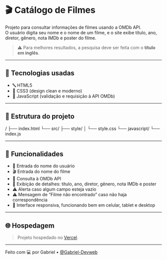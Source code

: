 # 🎬 Catálogo de Filmes

Projeto para consultar informações de filmes usando a OMDb API.  
O usuário digita seu nome e o nome de um filme, e o site exibe título, ano, diretor, gênero, nota IMDb e poster do filme.  
> ⚠️ Para melhores resultados, a pesquisa deve ser feita com o **título em inglês**.

---

## 🚀 Tecnologias usadas

- 🔤 HTML5  
- 🎨 CSS3 (design clean e moderno)  
- 🧩 JavaScript (validação e requisição à API OMDb)  

---

## 📐 Estrutura do projeto

/ ├── index.html └── src/ ├── style/ │   └── style.css └── javascript/ └── index.js

---

## 🎯 Funcionalidades

- 👤 Entrada do nome do usuário  
- 🎬 Entrada do nome do filme  
- 🔎 Consulta à OMDb API  
- 📝 Exibição de detalhes: título, ano, diretor, gênero, nota IMDb e poster  
- ⚠️ Alerta caso algum campo esteja vazio  
- ⚠️ Mensagem de “Filme não encontrado” caso não haja correspondência
- 📱 Interface responsiva, funcionando bem em celular, tablet e desktop

---

## 🌐 Hospedagem

> Projeto hospedado no [Vercel](https://catalogofilmess.vercel.app/).

---

Feito com 💻 por Gabriel • [@Gabriel-Devweb](https://github.com/Gabriel-Devweb)
